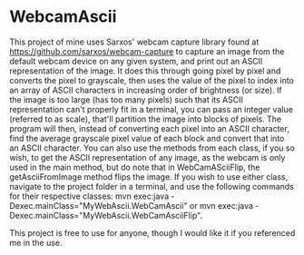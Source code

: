 # WebcamAscii
 
This project of mine uses Sarxos' webcam capture library found at https://github.com/sarxos/webcam-capture to capture an image from the default webcam device on any given system, and print out an ASCII representation of the image. It does this through going pixel by pixel and converts the pixel to grayscale, then uses the value of the pixel to index into an array of ASCII characters in increasing order of brightness (or size). If the image is too large (has too many pixels) such that its ASCII representation can't properly fit in a terminal, you can pass an integer value (referred to as scale), that'll partition the image into blocks of pixels. The program will then, instead of converting each pixel into an ASCII character, find the average grayscale pixel value of each block and convert that into an ASCII character. You can also use the methods from each class, if you so wish, to get the ASCII representation of any image, as the webcam is only used in the main method, but do note that in WebCamASciiFlip, the getAsciiFromImage method flips the image. If you wish to use either class, navigate to the project folder in a terminal, and use the following commands for their respective classes: mvn exec:java -Dexec.mainClass="MyWebAscii.WebCamAscii" or mvn exec:java -Dexec.mainClass="MyWebAscii.WebCamAsciiFlip".

This project is free to use for anyone, though I would like it if you referenced me in the use.